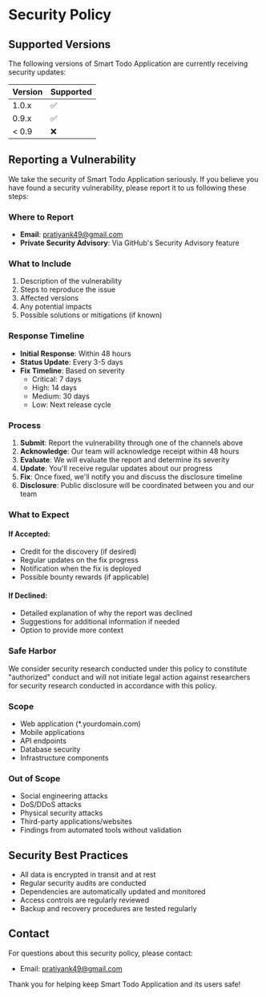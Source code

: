 # Security Policy

## Supported Versions

The following versions of Smart Todo Application are currently receiving security updates:

| Version | Supported          |
| ------- | ------------------ |
| 1.0.x   | :white_check_mark: |
| 0.9.x   | :white_check_mark: |
| < 0.9   | :x:                |

## Reporting a Vulnerability

We take the security of Smart Todo Application seriously. If you believe you have found a security vulnerability, please report it to us following these steps:

### Where to Report

- **Email**: pratiyank49@gmail.com
- **Private Security Advisory**: Via GitHub's Security Advisory feature

### What to Include

1. Description of the vulnerability
2. Steps to reproduce the issue
3. Affected versions
4. Any potential impacts
5. Possible solutions or mitigations (if known)

### Response Timeline

- **Initial Response**: Within 48 hours
- **Status Update**: Every 3-5 days
- **Fix Timeline**: Based on severity
  - Critical: 7 days
  - High: 14 days
  - Medium: 30 days
  - Low: Next release cycle

### Process

1. **Submit**: Report the vulnerability through one of the channels above
2. **Acknowledge**: Our team will acknowledge receipt within 48 hours
3. **Evaluate**: We will evaluate the report and determine its severity
4. **Update**: You'll receive regular updates about our progress
5. **Fix**: Once fixed, we'll notify you and discuss the disclosure timeline
6. **Disclosure**: Public disclosure will be coordinated between you and our team

### What to Expect

#### If Accepted:
- Credit for the discovery (if desired)
- Regular updates on the fix progress
- Notification when the fix is deployed
- Possible bounty rewards (if applicable)

#### If Declined:
- Detailed explanation of why the report was declined
- Suggestions for additional information if needed
- Option to provide more context

### Safe Harbor

We consider security research conducted under this policy to constitute "authorized" conduct and will not initiate legal action against researchers for security research conducted in accordance with this policy.

### Scope

- Web application (*.yourdomain.com)
- Mobile applications
- API endpoints
- Database security
- Infrastructure components

### Out of Scope

- Social engineering attacks
- DoS/DDoS attacks
- Physical security attacks
- Third-party applications/websites
- Findings from automated tools without validation

## Security Best Practices

- All data is encrypted in transit and at rest
- Regular security audits are conducted
- Dependencies are automatically updated and monitored
- Access controls are regularly reviewed
- Backup and recovery procedures are tested regularly

## Contact

For questions about this security policy, please contact:
- Email: pratiyank49@gmail.com

Thank you for helping keep Smart Todo Application and its users safe!
